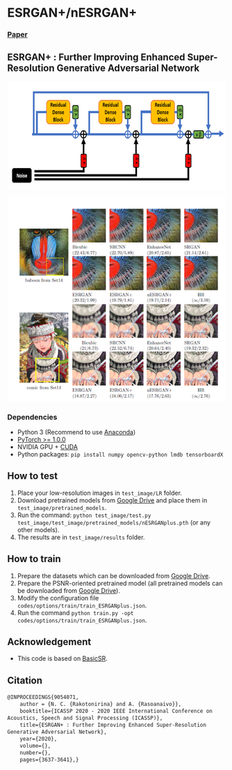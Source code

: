 # ESRGAN+/nESRGAN+
### [Paper](https://arxiv.org/abs/2001.08073)
## ESRGAN+ : Further Improving Enhanced Super-Resolution Generative Adversarial Network

<p align="center">
  <img height="250" src="./figures/noise_per_residual_dense_block.PNG">
</p>

<p align="center">
  <img src="./figures/qualitative_result.PNG">
</p>

### Dependencies

- Python 3 (Recommend to use [Anaconda](https://www.anaconda.com/download/#linux))
- [PyTorch >= 1.0.0](https://pytorch.org/)
- NVIDIA GPU + [CUDA](https://developer.nvidia.com/cuda-downloads)
- Python packages: `pip install numpy opencv-python lmdb tensorboardX`

## How to test
1. Place your low-resolution images in `test_image/LR` folder.
2. Download pretrained models from [Google Drive](https://drive.google.com/drive/folders/1lNky9afqEP-qdxrAwDFPJ1g0ui4x7Sin?usp=sharing) and place them in `test_image/pretrained_models`.
2. Run the command: `python test_image/test.py test_image/test_image/pretrained_models/nESRGANplus.pth` (or any other models).
3. The results are in `test_image/results` folder.


## How to train
1. Prepare the datasets which can be downloaded from [Google Drive](https://drive.google.com/drive/folders/1pRmhEmmY-tPF7uH8DuVthfHoApZWJ1QU).
2. Prepare the PSNR-oriented pretrained model (all pretrained models can be downloaded from [Google Drive](https://drive.google.com/drive/folders/1lNky9afqEP-qdxrAwDFPJ1g0ui4x7Sin?usp=sharing)).
2. Modify the configuration file `codes/options/train/train_ESRGANplus.json`.
3. Run the command `python train.py -opt codes/options/train/train_ESRGANplus.json`. 

## Acknowledgement
- This code is based on [BasicSR](https://github.com/xinntao/BasicSR).

## Citation

    @INPROCEEDINGS{9054071,
        author = {N. C. {Rakotonirina} and A. {Rasoanaivo}},  
        booktitle={ICASSP 2020 - 2020 IEEE International Conference on Acoustics, Speech and Signal Processing (ICASSP)},   
        title={ESRGAN+ : Further Improving Enhanced Super-Resolution Generative Adversarial Network},   
        year={2020},  
        volume={},  
        number={},  
        pages={3637-3641},}
